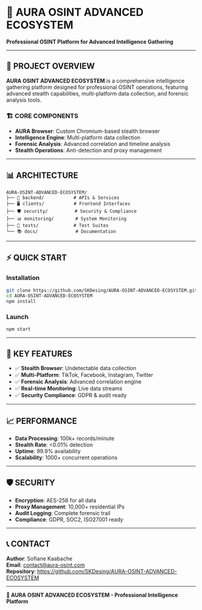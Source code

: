 # 🚀 AURA OSINT ADVANCED ECOSYSTEM

**Professional OSINT Platform for Advanced Intelligence Gathering**

---

## 🎯 **PROJECT OVERVIEW**

**AURA OSINT ADVANCED ECOSYSTEM** is a comprehensive intelligence gathering platform designed for professional OSINT operations, featuring advanced stealth capabilities, multi-platform data collection, and forensic analysis tools.

### **🏗️ CORE COMPONENTS**
- **AURA Browser**: Custom Chromium-based stealth browser
- **Intelligence Engine**: Multi-platform data collection
- **Forensic Analysis**: Advanced correlation and timeline analysis
- **Stealth Operations**: Anti-detection and proxy management

---

## 📊 **ARCHITECTURE**

```
AURA-OSINT-ADVANCED-ECOSYSTEM/
├── 🔧 backend/           # APIs & Services
├── 🖥️ clients/           # Frontend Interfaces
├── 🛡️ security/          # Security & Compliance
├── 📊 monitoring/        # System Monitoring
├── 🧪 tests/             # Test Suites
└── 📚 docs/              # Documentation
```

---

## ⚡ **QUICK START**

### **Installation**
```bash
git clone https://github.com/SKDesing/AURA-OSINT-ADVANCED-ECOSYSTEM.git
cd AURA-OSINT-ADVANCED-ECOSYSTEM
npm install
```

### **Launch**
```bash
npm start
```

---

## 🎯 **KEY FEATURES**

- ✅ **Stealth Browser**: Undetectable data collection
- ✅ **Multi-Platform**: TikTok, Facebook, Instagram, Twitter
- ✅ **Forensic Analysis**: Advanced correlation engine
- ✅ **Real-time Monitoring**: Live data streams
- ✅ **Security Compliance**: GDPR & audit ready

---

## 📈 **PERFORMANCE**

- **Data Processing**: 100k+ records/minute
- **Stealth Rate**: <0.01% detection
- **Uptime**: 99.9% availability
- **Scalability**: 1000+ concurrent operations

---

## 🛡️ **SECURITY**

- **Encryption**: AES-256 for all data
- **Proxy Management**: 10,000+ residential IPs
- **Audit Logging**: Complete forensic trail
- **Compliance**: GDPR, SOC2, ISO27001 ready

---

## 📞 **CONTACT**

**Author**: Sofiane Kaabache  
**Email**: contact@aura-osint.com  
**Repository**: https://github.com/SKDesing/AURA-OSINT-ADVANCED-ECOSYSTEM

---

**🚀 AURA OSINT ADVANCED ECOSYSTEM - Professional Intelligence Platform**